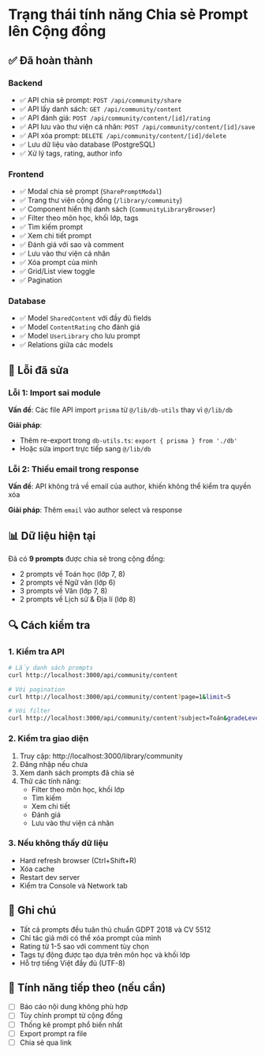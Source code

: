 # Trạng thái tính năng Chia sẻ Prompt lên Cộng đồng

## ✅ Đã hoàn thành

### Backend
- ✅ API chia sẻ prompt: `POST /api/community/share`
- ✅ API lấy danh sách: `GET /api/community/content`
- ✅ API đánh giá: `POST /api/community/content/[id]/rating`
- ✅ API lưu vào thư viện cá nhân: `POST /api/community/content/[id]/save`
- ✅ API xóa prompt: `DELETE /api/community/content/[id]/delete`
- ✅ Lưu dữ liệu vào database (PostgreSQL)
- ✅ Xử lý tags, rating, author info

### Frontend
- ✅ Modal chia sẻ prompt (`SharePromptModal`)
- ✅ Trang thư viện cộng đồng (`/library/community`)
- ✅ Component hiển thị danh sách (`CommunityLibraryBrowser`)
- ✅ Filter theo môn học, khối lớp, tags
- ✅ Tìm kiếm prompt
- ✅ Xem chi tiết prompt
- ✅ Đánh giá với sao và comment
- ✅ Lưu vào thư viện cá nhân
- ✅ Xóa prompt của mình
- ✅ Grid/List view toggle
- ✅ Pagination

### Database
- ✅ Model `SharedContent` với đầy đủ fields
- ✅ Model `ContentRating` cho đánh giá
- ✅ Model `UserLibrary` cho lưu prompt
- ✅ Relations giữa các models

## 🐛 Lỗi đã sửa

### Lỗi 1: Import sai module
**Vấn đề**: Các file API import `prisma` từ `@/lib/db-utils` thay vì `@/lib/db`

**Giải pháp**: 
- Thêm re-export trong `db-utils.ts`: `export { prisma } from './db'`
- Hoặc sửa import trực tiếp sang `@/lib/db`

### Lỗi 2: Thiếu email trong response
**Vấn đề**: API không trả về email của author, khiến không thể kiểm tra quyền xóa

**Giải pháp**: Thêm `email` vào author select và response

## 📊 Dữ liệu hiện tại

Đã có **9 prompts** được chia sẻ trong cộng đồng:
- 2 prompts về Toán học (lớp 7, 8)
- 2 prompts về Ngữ văn (lớp 6)
- 3 prompts về Văn (lớp 7, 8)
- 2 prompts về Lịch sử & Địa lí (lớp 8)

## 🔍 Cách kiểm tra

### 1. Kiểm tra API
```bash
# Lấy danh sách prompts
curl http://localhost:3000/api/community/content

# Với pagination
curl http://localhost:3000/api/community/content?page=1&limit=5

# Với filter
curl http://localhost:3000/api/community/content?subject=Toán&gradeLevel=7
```

### 2. Kiểm tra giao diện
1. Truy cập: http://localhost:3000/library/community
2. Đăng nhập nếu chưa
3. Xem danh sách prompts đã chia sẻ
4. Thử các tính năng:
   - Filter theo môn học, khối lớp
   - Tìm kiếm
   - Xem chi tiết
   - Đánh giá
   - Lưu vào thư viện cá nhân

### 3. Nếu không thấy dữ liệu
- Hard refresh browser (Ctrl+Shift+R)
- Xóa cache
- Restart dev server
- Kiểm tra Console và Network tab

## 📝 Ghi chú

- Tất cả prompts đều tuân thủ chuẩn GDPT 2018 và CV 5512
- Chỉ tác giả mới có thể xóa prompt của mình
- Rating từ 1-5 sao với comment tùy chọn
- Tags tự động được tạo dựa trên môn học và khối lớp
- Hỗ trợ tiếng Việt đầy đủ (UTF-8)

## 🚀 Tính năng tiếp theo (nếu cần)

- [ ] Báo cáo nội dung không phù hợp
- [ ] Tùy chỉnh prompt từ cộng đồng
- [ ] Thống kê prompt phổ biến nhất
- [ ] Export prompt ra file
- [ ] Chia sẻ qua link

